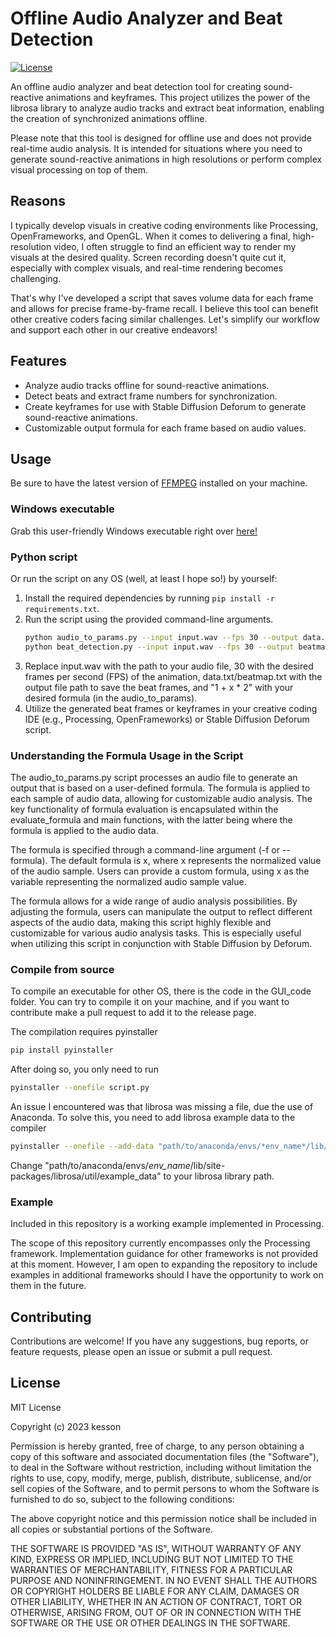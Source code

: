 # Offline Audio Analyzer and Beat Detection

[![License](https://img.shields.io/github/license/your-username/your-repo.svg)](LICENSE)

An offline audio analyzer and beat detection tool for creating sound-reactive animations and keyframes. This project utilizes the power of the librosa library to analyze audio tracks and extract beat information, enabling the creation of synchronized animations offline.

Please note that this tool is designed for offline use and does not provide real-time audio analysis. It is intended for situations where you need to generate sound-reactive animations in high resolutions or perform complex visual processing on top of them.

## Reasons

I typically develop visuals in creative coding environments like Processing, OpenFrameworks, and OpenGL. When it comes to delivering a final, high-resolution video, I often struggle to find an efficient way to render my visuals at the desired quality. Screen recording doesn't quite cut it, especially with complex visuals, and real-time rendering becomes challenging.

That's why I've developed a script that saves volume data for each frame and allows for precise frame-by-frame recall. I believe this tool can benefit other creative coders facing similar challenges. Let's simplify our workflow and support each other in our creative endeavors!

## Features

- Analyze audio tracks offline for sound-reactive animations.
- Detect beats and extract frame numbers for synchronization.
- Create keyframes for use with Stable Diffusion Deforum to generate sound-reactive animations.
- Customizable output formula for each frame based on audio values.

## Usage

Be sure to have the latest version of [FFMPEG](https://ffmpeg.org/) installed on your machine.

### Windows executable

Grab this user-friendly Windows executable right over [here!](https://github.com/kessoning/Audio-Offline-Analysis/releases/tag/v0.1)

### Python script

Or run the script on any OS (well, at least I hope so!) by yourself:

1. Install the required dependencies by running `pip install -r requirements.txt`.
2. Run the script using the provided command-line arguments.
   ```bash
   python audio_to_params.py --input input.wav --fps 30 --output data.txt --formula "1 + x * 2"
   python beat_detection.py --input input.wav --fps 30 --output beatmap.txt 
3. Replace input.wav with the path to your audio file, 30 with the desired frames per second (FPS) of the animation, data.txt/beatmap.txt with the output file path to save the beat frames, and "1 + x * 2" with your desired formula (in the audio_to_params).
4. Utilize the generated beat frames or keyframes in your creative coding IDE (e.g., Processing, OpenFrameworks) or Stable Diffusion Deforum script.

### Understanding the Formula Usage in the Script

The audio_to_params.py script processes an audio file to generate an output that is based on a user-defined formula. The formula is applied to each sample of audio data, allowing for customizable audio analysis. The key functionality of formula evaluation is encapsulated within the evaluate_formula and main functions, with the latter being where the formula is applied to the audio data.

The formula is specified through a command-line argument (-f or --formula). The default formula is x, where x represents the normalized value of the audio sample. Users can provide a custom formula, using x as the variable representing the normalized audio sample value.

The formula allows for a wide range of audio analysis possibilities. By adjusting the formula, users can manipulate the output to reflect different aspects of the audio data, making this script highly flexible and customizable for various audio analysis tasks. This is especially useful when utilizing this script in conjunction with Stable Diffusion by Deforum.

### Compile from source

To compile an executable for other OS, there is the code in the GUI_code folder. You can try to compile it on your machine, and if you want to contribute make a pull request to add it to the release page.

The compilation requires pyinstaller

```bash
pip install pyinstaller
```

After doing so, you only need to run
```bash
pyinstaller --onefile script.py
```

An issue I encountered was that librosa was missing a file, due the use of Anaconda. To solve this, you need to add librosa example data to the compiler

```bash
pyinstaller --onefile --add-data "path/to/anaconda/envs/*env_name*/lib/site-packages/librosa/util/example_data;librosa/util/example_data" script.py
```

Change "path/to/anaconda/envs/*env_name*/lib/site-packages/librosa/util/example_data" to your librosa library path.

### Example

Included in this repository is a working example implemented in Processing.

The scope of this repository currently encompasses only the Processing framework. Implementation guidance for other frameworks is not provided at this moment. However, I am open to expanding the repository to include examples in additional frameworks should I have the opportunity to work on them in the future.



## Contributing

Contributions are welcome! If you have any suggestions, bug reports, or feature requests, please open an issue or submit a pull request.

## License

MIT License

Copyright (c) 2023 kesson

Permission is hereby granted, free of charge, to any person obtaining a copy
of this software and associated documentation files (the "Software"), to deal
in the Software without restriction, including without limitation the rights
to use, copy, modify, merge, publish, distribute, sublicense, and/or sell
copies of the Software, and to permit persons to whom the Software is
furnished to do so, subject to the following conditions:

The above copyright notice and this permission notice shall be included in all
copies or substantial portions of the Software.

THE SOFTWARE IS PROVIDED "AS IS", WITHOUT WARRANTY OF ANY KIND, EXPRESS OR
IMPLIED, INCLUDING BUT NOT LIMITED TO THE WARRANTIES OF MERCHANTABILITY,
FITNESS FOR A PARTICULAR PURPOSE AND NONINFRINGEMENT. IN NO EVENT SHALL THE
AUTHORS OR COPYRIGHT HOLDERS BE LIABLE FOR ANY CLAIM, DAMAGES OR OTHER
LIABILITY, WHETHER IN AN ACTION OF CONTRACT, TORT OR OTHERWISE, ARISING FROM,
OUT OF OR IN CONNECTION WITH THE SOFTWARE OR THE USE OR OTHER DEALINGS IN THE
SOFTWARE.